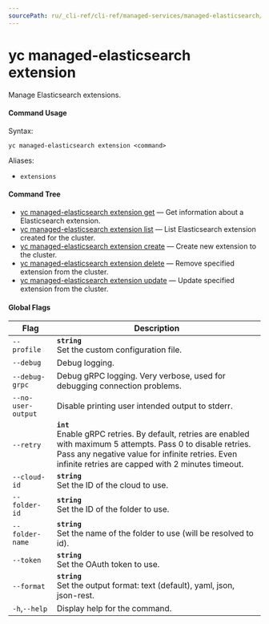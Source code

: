 ```yaml
---
sourcePath: ru/_cli-ref/cli-ref/managed-services/managed-elasticsearch/extension/index.md
---
```

# yc managed-elasticsearch extension

Manage Elasticsearch extensions.

#### Command Usage

Syntax: 

`yc managed-elasticsearch extension <command>`

Aliases: 

- `extensions`

#### Command Tree

- [yc managed-elasticsearch extension get](get.md) — Get information about a Elasticsearch extension.
- [yc managed-elasticsearch extension list](list.md) — List Elasticsearch extension created for the cluster.
- [yc managed-elasticsearch extension create](create.md) — Create new extension to the cluster.
- [yc managed-elasticsearch extension delete](delete.md) — Remove specified extension from the cluster.
- [yc managed-elasticsearch extension update](update.md) — Update specified extension from the cluster.

#### Global Flags

| Flag | Description |
|----|----|
|`--profile`|<b>`string`</b><br/>Set the custom configuration file.|
|`--debug`|Debug logging.|
|`--debug-grpc`|Debug gRPC logging. Very verbose, used for debugging connection problems.|
|`--no-user-output`|Disable printing user intended output to stderr.|
|`--retry`|<b>`int`</b><br/>Enable gRPC retries. By default, retries are enabled with maximum 5 attempts. Pass 0 to disable retries. Pass any negative value for infinite retries. Even infinite retries are capped with 2 minutes timeout.|
|`--cloud-id`|<b>`string`</b><br/>Set the ID of the cloud to use.|
|`--folder-id`|<b>`string`</b><br/>Set the ID of the folder to use.|
|`--folder-name`|<b>`string`</b><br/>Set the name of the folder to use (will be resolved to id).|
|`--token`|<b>`string`</b><br/>Set the OAuth token to use.|
|`--format`|<b>`string`</b><br/>Set the output format: text (default), yaml, json, json-rest.|
|`-h`,`--help`|Display help for the command.|
